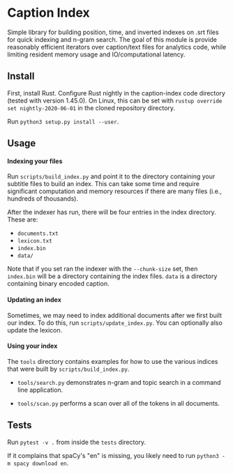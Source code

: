 # Caption Index

Simple library for building position, time, and inverted indexes on .srt files
for quick indexing and n-gram search. The goal of this module is provide
reasonably efficient iterators over caption/text files for analytics code,
while limiting resident memory usage and IO/computational latency.

## Install

First, install Rust. Configure Rust nightly in the caption-index
code directory (tested with version 1.45.0). On Linux, this can be set with
`rustup override set nightly-2020-06-01` in the cloned repository directory.

Run `python3 setup.py install --user`.

## Usage

#### Indexing your files

Run `scripts/build_index.py` and point it to the directory containing your
subtitle files to build an index. This can take some time and require
significant computation and memory resources if there are many files
(i.e., hundreds of thousands).

After the indexer has run, there will be four entries in the index directory.
These are:
  - `documents.txt`
  - `lexicon.txt`
  - `index.bin`
  - `data/`

Note that if you set ran the indexer with the `--chunk-size` set, then
`index.bin` will be a directory containing the index files. `data` is a
directory containing binary encoded caption.

#### Updating an index

Sometimes, we may need to index additional documents after we first built our
index. To do this, run `scripts/update_index.py`. You can optionally also
update the lexicon.

#### Using your index

The `tools` directory contains examples for how to use the various indices
that were built by `scripts/build_index.py`.

- `tools/search.py` demonstrates n-gram and topic search in a command line
  application.

- `tools/scan.py` performs a scan over all of the tokens in all documents.

## Tests

Run `pytest -v .` from inside the `tests` directory.

If it complains that spaCy's "en" is missing, you likely need to run
`python3 -m spacy download en`.
